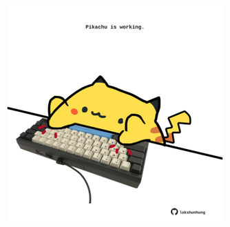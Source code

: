 <!-- built at 04/04/2023, 08:00:49 UTC -->
<p align="center">
  <img width="500" height="500" src="./ReadmeImage.svg">
</p>
